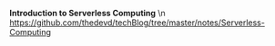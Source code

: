 **Introduction to Serverless Computing** \n
https://github.com/thedevd/techBlog/tree/master/notes/Serverless-Computing
